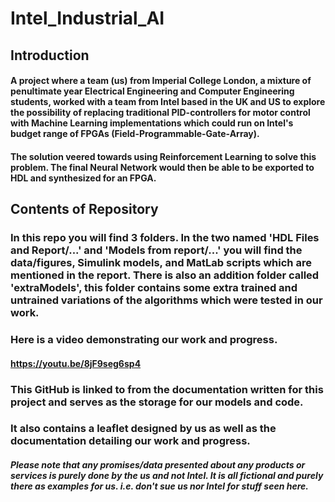# Intel_Industrial_AI


## Introduction
#### A project where a team (us) from Imperial College London, a mixture of penultimate year Electrical Engineering and Computer Engineering students, worked with a team from Intel based in the UK and US to explore the possibility of replacing traditional PID-controllers for motor control with Machine Learning implementations which could run on Intel's budget range of FPGAs (Field-Programmable-Gate-Array).
#### The solution veered towards using Reinforcement Learning to solve this problem. The final Neural Network would then be able to be exported to HDL and synthesized for an FPGA.

## Contents of Repository
### In this repo you will find 3 folders. In the two named 'HDL Files and Report/...' and 'Models from report/...' you will find the data/figures, Simulink models, and MatLab scripts which are mentioned in the report. There is also an addition folder called 'extraModels', this folder contains some extra trained and untrained variations of the algorithms which were tested in our work.



### Here is a video demonstrating our work and progress.
#### https://youtu.be/8jF9seg6sp4


### This GitHub is linked to from the documentation written for this project and serves as the storage for our models and code.

### It also contains a leaflet designed by us as well as the documentation detailing our work and progress.
##### Please note that any promises/data presented about any products or services is purely done by the us and not Intel. It is all fictional and purely there as examples for us. i.e. don't sue us nor Intel for stuff seen here.
